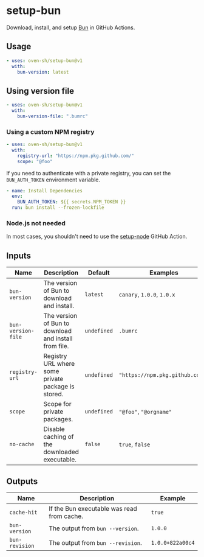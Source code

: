 # setup-bun

Download, install, and setup [Bun](https://bun.sh) in GitHub Actions.

## Usage

```yaml
- uses: oven-sh/setup-bun@v1
  with:
    bun-version: latest
```

## Using version file

```yaml
- uses: oven-sh/setup-bun@v1
  with:
    bun-version-file: ".bumrc"
```

### Using a custom NPM registry

```yaml
- uses: oven-sh/setup-bun@v1
  with:
    registry-url: "https://npm.pkg.github.com/"
    scope: "@foo"
```

If you need to authenticate with a private registry, you can set the `BUN_AUTH_TOKEN` environment variable.

```yaml
- name: Install Dependencies
  env:
    BUN_AUTH_TOKEN: ${{ secrets.NPM_TOKEN }}
  run: bun install --frozen-lockfile
```

### Node.js not needed

In most cases, you shouldn't need to use the [setup-node](https://github.com/actions/setup-node) GitHub Action.

## Inputs

| Name               | Description                                           | Default     | Examples                        |
| ------------------ | ----------------------------------------------------- | ----------- | ------------------------------- |
| `bun-version`      | The version of Bun to download and install.           | `latest`    | `canary`, `1.0.0`, `1.0.x`      |
| `bun-version-file` | The version of Bun to download and install from file. | `undefined` | `.bumrc`                        |
| `registry-url`     | Registry URL where some private package is stored.    | `undefined` | `"https://npm.pkg.github.com/"` |
| `scope`            | Scope for private packages.                           | `undefined` | `"@foo"`, `"@orgname"`          |
| `no-cache`         | Disable caching of the downloaded executable.         | `false`     | `true`, `false`                 |

## Outputs

| Name           | Description                                | Example          |
| -------------- | ------------------------------------------ | ---------------- |
| `cache-hit`    | If the Bun executable was read from cache. | `true`           |
| `bun-version`  | The output from `bun --version`.           | `1.0.0`          |
| `bun-revision` | The output from `bun --revision`.          | `1.0.0+822a00c4` |
